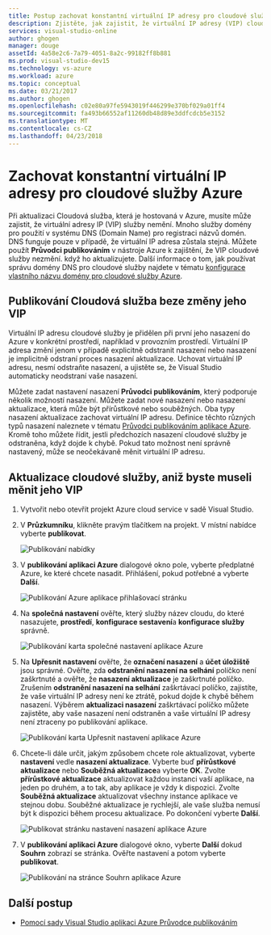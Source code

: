 ```yaml
---
title: Postup zachovat konstantní virtuální IP adresy pro cloudové služby Azure | Microsoft Docs
description: Zjistěte, jak zajistit, že virtuální IP adresy (VIP) cloudové služby Azure nemění.
services: visual-studio-online
author: ghogen
manager: douge
assetId: 4a58e2c6-7a79-4051-8a2c-99182ff8b881
ms.prod: visual-studio-dev15
ms.technology: vs-azure
ms.workload: azure
ms.topic: conceptual
ms.date: 03/21/2017
ms.author: ghogen
ms.openlocfilehash: c02e80a97fe5943019f446299e370bf029a01ff4
ms.sourcegitcommit: fa493b66552af11260db48d89e3ddfcdcb5e3152
ms.translationtype: MT
ms.contentlocale: cs-CZ
ms.lasthandoff: 04/23/2018
---
```

# <a name="retain-a-constant-virtual-ip-address-for-an-azure-cloud-service"></a>Zachovat konstantní virtuální IP adresy pro cloudové služby Azure
Při aktualizaci Cloudová služba, která je hostovaná v Azure, musíte může zajistit, že virtuální adresy IP (VIP) služby nemění. Mnoho služby domény pro použití v systému DNS (Domain Name) pro registraci názvů domén. DNS funguje pouze v případě, že virtuální IP adresa zůstala stejná. Můžete použít **Průvodci publikováním** v nástroje Azure k zajištění, že VIP cloudové služby nezmění. když ho aktualizujete. Další informace o tom, jak používat správu domény DNS pro cloudové služby najdete v tématu [konfigurace vlastního názvu domény pro cloudové služby Azure](cloud-services/cloud-services-custom-domain-name-portal.md).

## <a name="publish-a-cloud-service-without-changing-its-vip"></a>Publikování Cloudová služba beze změny jeho VIP
Virtuální IP adresu cloudové služby je přidělen při první jeho nasazení do Azure v konkrétní prostředí, například v provozním prostředí. Virtuální IP adresa změní jenom v případě explicitně odstranit nasazení nebo nasazení je implicitně odstraní proces nasazení aktualizace. Uchovat virtuální IP adresu, nesmí odstraňte nasazení, a ujistěte se, že Visual Studio automaticky neodstraní vaše nasazení. 

Můžete zadat nastavení nasazení **Průvodci publikováním**, který podporuje několik možností nasazení. Můžete zadat nové nasazení nebo nasazení aktualizace, která může být přírůstkové nebo souběžných. Oba typy nasazení aktualizace zachovat virtuální IP adresu. Definice těchto různých typů nasazení naleznete v tématu [Průvodci publikováním aplikace Azure](vs-azure-tools-publish-azure-application-wizard.md). Kromě toho můžete řídit, jestli předchozích nasazení cloudové služby je odstraněna, když dojde k chybě. Pokud tato možnost není správně nastavený, může se neočekávaně měnit virtuální IP adresu.

## <a name="update-a-cloud-service-without-changing-its-vip"></a>Aktualizace cloudové služby, aniž byste museli měnit jeho VIP
1. Vytvořit nebo otevřít projekt Azure cloud service v sadě Visual Studio. 

2. V **Průzkumníku**, klikněte pravým tlačítkem na projekt. V místní nabídce vyberte **publikovat**.

    ![Publikování nabídky](./media/vs-azure-tools-cloud-service-retain-a-constant-virtual-ip-address/solution-explorer-publish-menu.png)

3. V **publikování aplikaci Azure** dialogové okno pole, vyberte předplatné Azure, ke které chcete nasadit. Přihlášení, pokud potřebné a vyberte **Další**.

    ![Publikování Azure aplikace přihlašovací stránku](./media/vs-azure-tools-cloud-service-retain-a-constant-virtual-ip-address/azure-publish-signin.png)

4. Na **společná nastavení** ověřte, který služby název cloudu, do které nasazujete, **prostředí**, **konfigurace sestavení**a **konfigurace služby** správně.

    ![Publikování karta společné nastavení aplikace Azure](./media/vs-azure-tools-cloud-service-retain-a-constant-virtual-ip-address/azure-publish-common-settings.png)

5. Na **Upřesnit nastavení** ověřte, že **označení nasazení** a **účet úložiště** jsou správné. Ověřte, zda **odstranění nasazení na selhání** políčko není zaškrtnuté a ověřte, že **nasazení aktualizace** je zaškrtnuté políčko. Zrušením **odstranění nasazení na selhání** zaškrtávací políčko, zajistíte, že vaše virtuální IP adresy není ke ztrátě, pokud dojde k chybě během nasazení. Výběrem **aktualizaci nasazení** zaškrtávací políčko můžete zajistěte, aby vaše nasazení není odstraněn a vaše virtuální IP adresy není ztraceny po publikování aplikace. 

    ![Publikování karta Upřesnit nastavení aplikace Azure](./media/vs-azure-tools-cloud-service-retain-a-constant-virtual-ip-address/azure-publish-advanced-settings.png)

6. Chcete-li dále určit, jakým způsobem chcete role aktualizovat, vyberte **nastavení** vedle **nasazení aktualizace**. Vyberte buď **přírůstkové aktualizace** nebo **Souběžná aktualizace**a vyberte **OK**. Zvolte **přírůstkové aktualizace** aktualizovat každou instanci vaší aplikace, na jeden po druhém, a to tak, aby aplikace je vždy k dispozici. Zvolte **Souběžná aktualizace** aktualizovat všechny instance aplikace ve stejnou dobu. Souběžné aktualizace je rychlejší, ale vaše služba nemusí být k dispozici během procesu aktualizace. Po dokončení vyberte **Další**.

    ![Publikovat stránku nastavení nasazení aplikace Azure](./media/vs-azure-tools-cloud-service-retain-a-constant-virtual-ip-address/azure-publish-deployment-update-settings.png)

7. V **publikování aplikaci Azure** dialogové okno, vyberte **Další** dokud **Souhrn** zobrazí se stránka. Ověřte nastavení a potom vyberte **publikovat**.
   
    ![Publikování na stránce Souhrn aplikace Azure](./media/vs-azure-tools-cloud-service-retain-a-constant-virtual-ip-address/azure-publish-summary.png)

## <a name="next-steps"></a>Další postup
- [Pomocí sady Visual Studio aplikaci Azure Průvodce publikováním](vs-azure-tools-publish-azure-application-wizard.md)

